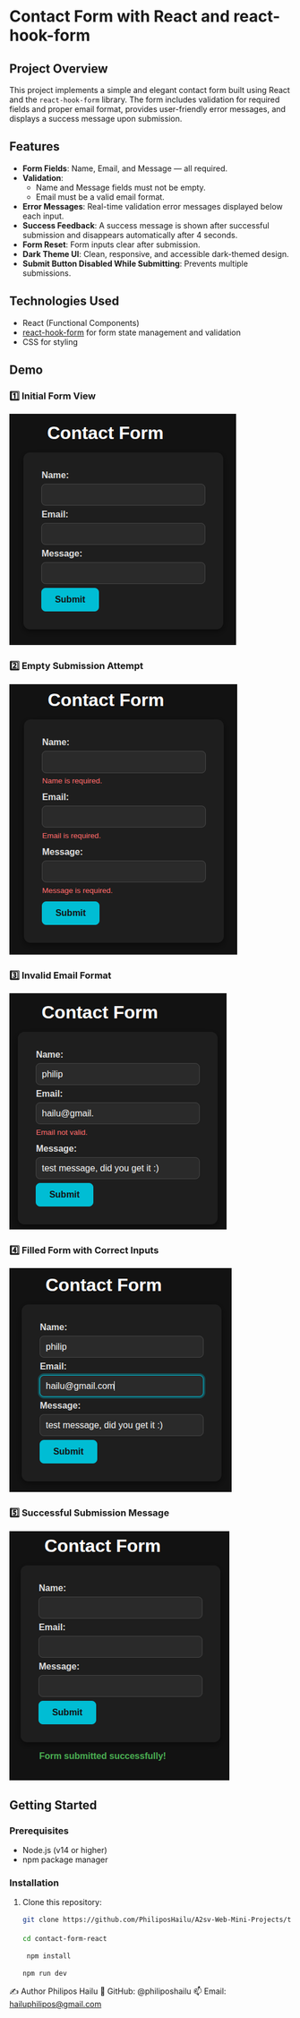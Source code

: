 # Contact Form with React and react-hook-form

## Project Overview

This project implements a simple and elegant contact form built using React and the `react-hook-form` library. The form includes validation for required fields and proper email format, provides user-friendly error messages, and displays a success message upon submission.

## Features

- **Form Fields**: Name, Email, and Message — all required.
- **Validation**:
  - Name and Message fields must not be empty.
  - Email must be a valid email format.
- **Error Messages**: Real-time validation error messages displayed below each input.
- **Success Feedback**: A success message is shown after successful submission and disappears automatically after 4 seconds.
- **Form Reset**: Form inputs clear after submission.
- **Dark Theme UI**: Clean, responsive, and accessible dark-themed design.
- **Submit Button Disabled While Submitting**: Prevents multiple submissions.

## Technologies Used

- React (Functional Components)
- [react-hook-form](https://react-hook-form.com/) for form state management and validation
- CSS for styling

## Demo

### 1️⃣ Initial Form View

![Initial Form](./src/images/first-1.png)

### 2️⃣ Empty Submission Attempt

![Empty Submission](./src/images/empty_submission-2.png)

### 3️⃣ Invalid Email Format

![Email Validation](./src/images/email_validation-3.png)

### 4️⃣ Filled Form with Correct Inputs

![Valid Input](./src/images/correct_inputs-4.png)

### 5️⃣ Successful Submission Message

![Success Message](./src/images/successful_sumition-5.png)

## Getting Started

### Prerequisites

- Node.js (v14 or higher)
- npm package manager

### Installation

1. Clone this repository:

   ```bash
   git clone https://github.com/PhiliposHailu/A2sv-Web-Mini-Projects/tree/main/contact-form-task-5

   cd contact-form-react
   ```

   ```bash
    npm install

   ```

   ```bash
   npm run dev
   ```

✍️ Author
Philipos Hailu
🔗 GitHub: @philiposhailu
📫 Email: hailuphilipos@gmail.com
